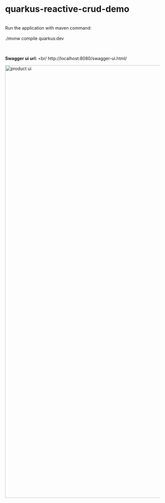 # quarkus-reactive-crud-demo 
<br/>
Run the application with maven command:
<br/><br/>
./mvnw compile quarkus:dev

<br/><br/>
<b>Swagger ui url:</b>
<br/
http://localhost:8080/swagger-ui.html/

<img width="1406" alt="product ui" src="https://user-images.githubusercontent.com/42507151/139095351-9c6ad1c8-ae0a-464b-9a67-ff2165f97437.png">



